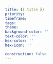 ```yaml
---
title: {{ title }}
priority:
timeframe:
tags:
theme: 
background-color: ''
text-color: ''
hex-color: ''
hex-icon: ''

construction: false
---
```

